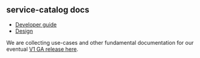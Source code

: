 ## service-catalog docs

- [Developer guide](DEVGUIDE.md)
- [Design](design.md)

We are collecting use-cases and other fundamental documentation for our eventual [V1 GA release here](./v1).
